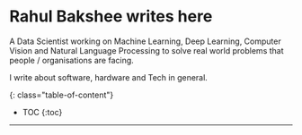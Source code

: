 # Rahul Bakshee writes here

A Data Scientist working on Machine Learning, Deep Learning, Computer Vision and Natural Language Processing to solve real world problems that people / organisations are facing. 

I write about software, hardware and Tech in general. 


<!--more-->

{: class="table-of-content"}
* TOC
{:toc}

---



